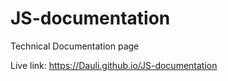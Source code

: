 # JS-documentation
Technical Documentation page

Live link:
https://Dauli.github.io/JS-documentation
